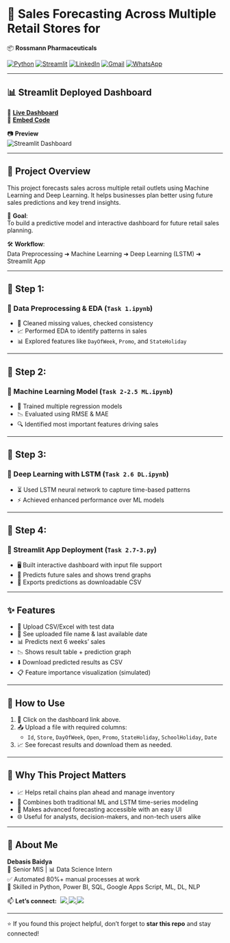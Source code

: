 # 🏬 Sales Forecasting Across Multiple Retail Stores for 
📦 **Rossmann Pharmaceuticals**  

[![Python](https://img.shields.io/badge/Python-Used-blue?logo=python&logoColor=white)](https://www.python.org/)
[![Streamlit](https://img.shields.io/badge/Streamlit-Dashboard-red?logo=streamlit&logoColor=white)](https://streamlit.io/)
[![LinkedIn](https://img.shields.io/badge/LinkedIn-Connect-blue?logo=linkedin&logoColor=white)](https://www.linkedin.com/in/debasisbaidya)
[![Gmail](https://img.shields.io/badge/Gmail-Mail_Me-red?logo=gmail&logoColor=white)](mailto:speak2debasis@gmail.com)
[![WhatsApp](https://img.shields.io/badge/WhatsApp-Chat-green?logo=whatsapp&logoColor=white)](https://api.whatsapp.com/send?phone=918013316086&text=Hi%20Debasis!)

---

## 📊 Streamlit Deployed Dashboard

🔗 [**Live Dashboard**](https://salesforecastingproject-6-baycznp8znqyhupggduqbm.streamlit.app/)  
🔗 [**Embed Code**](https://salesforecastingproject-6-baycznp8znqyhupggduqbm.streamlit.app/?embed_options=show_toolbar,show_padding,show_footer,light_theme,show_colored_line)

📷 **Preview**  
![Streamlit Dashboard](assets/Streamlit%20Dashboard%20with%20live%20prediction%20based%20on%20input.png)

---

## 🧾 Project Overview

This project forecasts sales across multiple retail outlets using Machine Learning and Deep Learning. It helps businesses plan better using future sales predictions and key trend insights.

🎯 **Goal**:  
To build a predictive model and interactive dashboard for future retail sales planning.

🛠️ **Workflow**:  
Data Preprocessing ➜ Machine Learning ➜ Deep Learning (LSTM) ➜ Streamlit App

---

## 🔹 Step 1:  
### 🧹 Data Preprocessing & EDA (`Task 1.ipynb`)

- 🧽 Cleaned missing values, checked consistency  
- 📈 Performed EDA to identify patterns in sales  
- 📊 Explored features like `DayOfWeek`, `Promo`, and `StateHoliday`

---

## 🔹 Step 2:  
### 🤖 Machine Learning Model (`Task 2-2.5 ML.ipynb`)

- 🧠 Trained multiple regression models  
- 📉 Evaluated using RMSE & MAE  
- 🔍 Identified most important features driving sales  

---

## 🔹 Step 3:  
### 🧠 Deep Learning with LSTM (`Task 2.6 DL.ipynb`)

- ⏳ Used LSTM neural network to capture time-based patterns  
- ⚡ Achieved enhanced performance over ML models  

---

## 🔹 Step 4:  
### 📲 Streamlit App Deployment (`Task 2.7-3.py`)

- 🖥️ Built interactive dashboard with input file support  
- 📆 Predicts future sales and shows trend graphs  
- 💾 Exports predictions as downloadable CSV  

---

## ✨ Features

- 📁 Upload CSV/Excel with test data  
- 📌 See uploaded file name & last available date  
- 📊 Predicts next 6 weeks’ sales  
- 📉 Shows result table + prediction graph  
- ⬇️ Download predicted results as CSV  
- 📋 Feature importance visualization (simulated)

---

## 🚀 How to Use

1. 🔗 Click on the dashboard link above.  
2. 📤 Upload a file with required columns:  
   - `Id`, `Store`, `DayOfWeek`, `Open`, `Promo`, `StateHoliday`, `SchoolHoliday`, `Date`  
3. 📈 See forecast results and download them as needed.

---

## 📌 Why This Project Matters

- 📈 Helps retail chains plan ahead and manage inventory  
- 🧠 Combines both traditional ML and LSTM time-series modeling  
- 🧪 Makes advanced forecasting accessible with an easy UI  
- 🌐 Useful for analysts, decision-makers, and non-tech users alike

---

## 👤 About Me

**Debasis Baidya**  
💼 Senior MIS | 📊 Data Science Intern  
✅ Automated 80%+ manual processes at work  
🧠 Skilled in Python, Power BI, SQL, Google Apps Script, ML, DL, NLP  

<p align="left">
  📫 <strong>Let’s connect:</strong>&nbsp;

  <a href="https://www.linkedin.com/in/debasisbaidya">
    <img src="https://img.shields.io/badge/LinkedIn-View_Profile-blue?logo=linkedin&logoColor=white" />
  </a>

  <a href="mailto:speak2debasis@gmail.com">
    <img src="https://img.shields.io/badge/Gmail-Mail_Me-red?logo=gmail&logoColor=white" />
  </a>

  <a href="https://api.whatsapp.com/send?phone=918013316086&text=Hi%20Debasis!">
    <img src="https://img.shields.io/badge/WhatsApp-Message-green?logo=whatsapp&logoColor=white" />
  </a>
</p>

---

⭐ If you found this project helpful, don’t forget to **star this repo** and stay connected!

